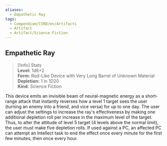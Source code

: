 ```yaml
---
aliases:
  - Empathetic Ray
tags:
  - Compendium/CSRD/en/Artifacts
  - Artifact
  - Artifact/Science-Fiction
---
```

  
    
## Empathetic Ray    
>[!info] Stats    
> **Level:** 1d6+2    
> **Form:** Rod-Like Device with Very Long Barrel of Unknown Material    
> **Depletion:** 1 in 1D20    
> **Kind:** Science Fiction  
    
This device emits an invisible beam of neural-magnetic energy as a short-range attack that instantly reverses how a level 1 target sees the user (turning an enemy into a friend, and vice versa) for up to one day. The user can adjust the settings to increase the ray's effectiveness by making one additional depletion roll per increase in the maximum level of the target. Thus, to alter the attitude of level 5 target (4 levels above the normal limit), the user must make five depletion rolls. If used against a PC, an affected PC can attempt an Intellect task to end the effect once every minute for the first few minutes, then once every hour.